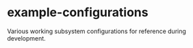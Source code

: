 # example-configurations
Various working subsystem configurations for reference during development. 
